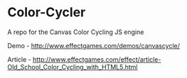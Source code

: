 Color-Cycler
============

A repo for the Canvas Color Cycling JS engine

Demo - http://www.effectgames.com/demos/canvascycle/

Article - http://www.effectgames.com/effect/article-Old_School_Color_Cycling_with_HTML5.html
